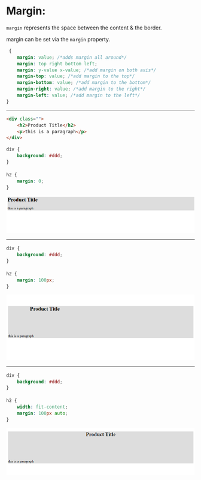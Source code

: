 <!-- @format -->

# Margin:

`margin` represents the space between the content & the border.

margin can be set via the `margin` property.

```css
 {
	margin: value; /*adds margin all around*/
	margin: top right bottom left;
	margin: y-value x-value; /*add margin on both axis*/
	margin-top: value; /*add margin to the top*/
	margin-bottom: value; /*add margin to the bottom*/
	margin-right: value; /*add margin to the right*/
	margin-left: value; /*add margin to the left*/
}
```

---

```html
<div class="">
	<h2>Product Title</h2>
	<p>this is a paragraph</p>
</div>
```

```css
div {
	background: #ddd;
}

h2 {
	margin: 0;
}
```

![Margin none](Images/MarginNone.png)

---

```css
div {
	background: #ddd;
}

h2 {
	margin: 100px;
}
```

![Margin](Images/MarginExample.png)

---

```css
div {
	background: #ddd;
}

h2 {
	width: fit-content;
	margin: 100px auto;
}
```

![MarginAuto](Images/MarginAuto.png)
